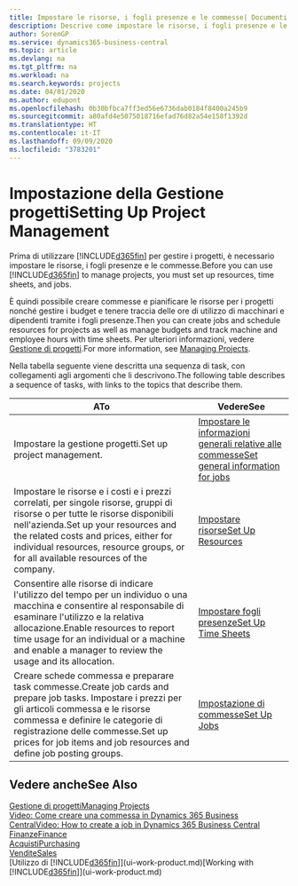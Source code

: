 ```yaml
---
title: Impostare le risorse, i fogli presenze e le commesse| Documenti Microsoft
description: Descrive come impostare le risorse, i fogli presenze e le commesse per gestire progetti.
author: SorenGP
ms.service: dynamics365-business-central
ms.topic: article
ms.devlang: na
ms.tgt_pltfrm: na
ms.workload: na
ms.search.keywords: projects
ms.date: 04/01/2020
ms.author: edupont
ms.openlocfilehash: 0b30bfbca7ff3ed56e6736dab0184f8400a245b9
ms.sourcegitcommit: a80afd4e5075018716efad76d82a54e158f1392d
ms.translationtype: HT
ms.contentlocale: it-IT
ms.lasthandoff: 09/09/2020
ms.locfileid: "3783201"
---
```

# <a name="setting-up-project-management"></a><span data-ttu-id="950cb-103">Impostazione della Gestione progetti</span><span class="sxs-lookup"><span data-stu-id="950cb-103">Setting Up Project Management</span></span>
<span data-ttu-id="950cb-104">Prima di utilizzare [!INCLUDE[d365fin](includes/d365fin_md.md)] per gestire i progetti, è necessario impostare le risorse, i fogli presenze e le commesse.</span><span class="sxs-lookup"><span data-stu-id="950cb-104">Before you can use [!INCLUDE[d365fin](includes/d365fin_md.md)] to manage projects, you must set up resources, time sheets, and jobs.</span></span>

<span data-ttu-id="950cb-105">È quindi possibile creare commesse e pianificare le risorse per i progetti nonché gestire i budget e tenere traccia delle ore di utilizzo di macchinari e dipendenti tramite i fogli presenze.</span><span class="sxs-lookup"><span data-stu-id="950cb-105">Then you can create jobs and schedule resources for projects as well as manage budgets and track machine and employee hours with time sheets.</span></span> <span data-ttu-id="950cb-106">Per ulteriori informazioni, vedere [Gestione di progetti](projects-manage-projects.md).</span><span class="sxs-lookup"><span data-stu-id="950cb-106">For more information, see [Managing Projects](projects-manage-projects.md).</span></span>  

<span data-ttu-id="950cb-107">Nella tabella seguente viene descritta una sequenza di task, con collegamenti agli argomenti che li descrivono.</span><span class="sxs-lookup"><span data-stu-id="950cb-107">The following table describes a sequence of tasks, with links to the topics that describe them.</span></span>

| <span data-ttu-id="950cb-108">A</span><span class="sxs-lookup"><span data-stu-id="950cb-108">To</span></span> | <span data-ttu-id="950cb-109">Vedere</span><span class="sxs-lookup"><span data-stu-id="950cb-109">See</span></span> |
| --- | --- |
| <span data-ttu-id="950cb-110">Impostare la gestione progetti.</span><span class="sxs-lookup"><span data-stu-id="950cb-110">Set up project management.</span></span>|[<span data-ttu-id="950cb-111">Impostare le informazioni generali relative alle commesse</span><span class="sxs-lookup"><span data-stu-id="950cb-111">Set general information for jobs</span></span>](projects-how-setup-jobs.md#to-set-general-information-for-jobs)|
| <span data-ttu-id="950cb-112">Impostare le risorse e i costi e i prezzi correlati, per singole risorse, gruppi di risorse o per tutte le risorse disponibili nell'azienda.</span><span class="sxs-lookup"><span data-stu-id="950cb-112">Set up your resources and the related costs and prices, either for individual resources, resource groups, or for all available resources of the company.</span></span> |[<span data-ttu-id="950cb-113">Impostare risorse</span><span class="sxs-lookup"><span data-stu-id="950cb-113">Set Up Resources</span></span>](projects-how-setup-resources.md) |
| <span data-ttu-id="950cb-114">Consentire alle risorse di indicare l'utilizzo del tempo per un individuo o una macchina e consentire al responsabile di esaminare l'utilizzo e la relativa allocazione.</span><span class="sxs-lookup"><span data-stu-id="950cb-114">Enable resources to report time usage for an individual or a machine and enable a manager to review the usage and its allocation.</span></span> |[<span data-ttu-id="950cb-115">Impostare fogli presenze</span><span class="sxs-lookup"><span data-stu-id="950cb-115">Set Up Time Sheets</span></span>](projects-how-setup-time-sheets.md) |
| <span data-ttu-id="950cb-116">Creare schede commessa e preparare task commesse.</span><span class="sxs-lookup"><span data-stu-id="950cb-116">Create job cards and prepare job tasks.</span></span> <span data-ttu-id="950cb-117">Impostare i prezzi per gli articoli commessa e le risorse commessa e definire le categorie di registrazione delle commesse.</span><span class="sxs-lookup"><span data-stu-id="950cb-117">Set up prices for job items and job resources and define job posting groups.</span></span> |[<span data-ttu-id="950cb-118">Impostazione di commesse</span><span class="sxs-lookup"><span data-stu-id="950cb-118">Set Up Jobs</span></span>](projects-how-setup-jobs.md) |

## <a name="see-also"></a><span data-ttu-id="950cb-119">Vedere anche</span><span class="sxs-lookup"><span data-stu-id="950cb-119">See Also</span></span>

[<span data-ttu-id="950cb-120">Gestione di progetti</span><span class="sxs-lookup"><span data-stu-id="950cb-120">Managing Projects</span></span>](projects-manage-projects.md)  
[<span data-ttu-id="950cb-121">Video: Come creare una commessa in Dynamics 365 Business Central</span><span class="sxs-lookup"><span data-stu-id="950cb-121">Video: How to create a job in Dynamics 365 Business Central</span></span>](https://www.youtube.com/watch?v=VqaPWr7BWmw)  
[<span data-ttu-id="950cb-122">Finanze</span><span class="sxs-lookup"><span data-stu-id="950cb-122">Finance</span></span>](finance.md)  
[<span data-ttu-id="950cb-123">Acquisti</span><span class="sxs-lookup"><span data-stu-id="950cb-123">Purchasing</span></span>](purchasing-manage-purchasing.md)  
[<span data-ttu-id="950cb-124">Vendite</span><span class="sxs-lookup"><span data-stu-id="950cb-124">Sales</span></span>](sales-manage-sales.md)  
<span data-ttu-id="950cb-125">[Utilizzo di [!INCLUDE[d365fin](includes/d365fin_md.md)]](ui-work-product.md)</span><span class="sxs-lookup"><span data-stu-id="950cb-125">[Working with [!INCLUDE[d365fin](includes/d365fin_md.md)]](ui-work-product.md)</span></span>  
